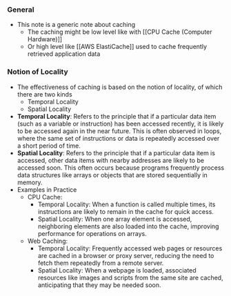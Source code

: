 ### General
- This note is a generic note about caching
	- The caching might be low level like with [[CPU Cache (Computer Hardware)]]
	- Or high level like [[AWS ElastiCache]] used to cache frequently retrieved application data

### Notion of Locality
- The effectiveness of caching is based on the notion of locality, of which there are two kinds
	- Temporal Locality
	- Spatial Locality
- **Temporal Locality**: Refers to the principle that if a particular data item (such as a variable or instruction) has been accessed recently, it is likely to be accessed again in the near future. This is often observed in loops, where the same set of instructions or data is repeatedly accessed over a short period of time.
- **Spatial Locality**: Refers to the principle that if a particular data item is accessed, other data items with nearby addresses are likely to be accessed soon. This often occurs because programs frequently process data structures like arrays or objects that are stored sequentially in memory.
- Examples in Practice
	- CPU Cache:
		- Temporal Locality: When a function is called multiple times, its instructions are likely to remain in the cache for quick access.
		- Spatial Locality: When one array element is accessed, neighboring elements are also loaded into the cache, improving performance for operations on arrays.
	- Web Caching:
		- Temporal Locality: Frequently accessed web pages or resources are cached in a browser or proxy server, reducing the need to fetch them repeatedly from a remote server.
		- Spatial Locality: When a webpage is loaded, associated resources like images and scripts from the same site are cached, anticipating that they may be needed soon.